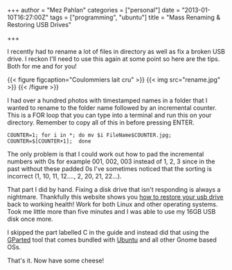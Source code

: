 +++
author = "Mez Pahlan"
categories = ["personal"]
date = "2013-01-10T16:27:00Z"
tags = ["programming", "ubuntu"]
title = "Mass Renaming & Restoring USB Drives"

+++

I recently had to rename a lot of files in directory as well as fix a broken USB drive. I reckon I'll need to use this
again at some point so here are the tips. Both for me and for you!

{{< figure figcaption="Coulommiers lait cru" >}}
    {{< img src="rename.jpg" >}}
{{< /figure >}}

<!--more-->

I had over a hundred photos with timestamped names in a folder that I wanted to rename to the folder name followed by an
incremental counter. This is a FOR loop that you can type into a terminal and run this on your directory. Remember to
copy all of this in before pressing ENTER.

````
COUNTER=1; for i in *; do mv $i FileName$COUNTER.jpg; COUNTER=$[COUNTER+1];  done
````

The only problem is that I could work out how to pad the incremental numbers with 0s for example 001, 002, 003 instead
of 1, 2, 3 since in the past without these padded 0s I've sometimes noticed that the sorting is incorrect (1, 10, 11,
12...., 2, 20, 21, 22...).

That part I did by hand.  Fixing a disk drive that isn't responding is always a nightmare. Thankfully this website shows
you [ how to restore your usb drive](http://www.pendrivelinux.com/restoring-your-usb-key-partition/) back to working
health! Work for both Linux and other operating systems. Took me little more than five minutes and I was able to use my
16GB USB disk once more.


I skipped the part labelled C in the guide and instead did that using the [GParted](http://gparted.sourceforge.net/)
tool that comes bundled with [Ubuntu](http://www.ubuntu.com/) and all other Gnome based OSs.

That's it. Now have some cheese!
